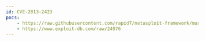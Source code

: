 ```yaml
---
id: CVE-2013-2423
pocs:
    - https://raw.githubusercontent.com/rapid7/metasploit-framework/master/modules/exploits/multi/browser/java_jre17_reflection_types.rb
    - https://www.exploit-db.com/raw/24976
---
```


